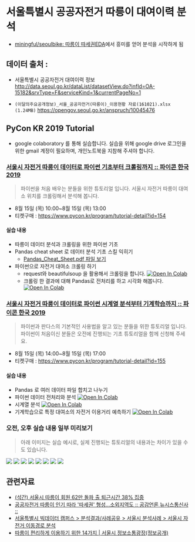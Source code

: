 # 서울특별시 공공자전거 따릉이 대여이력 분석
* [miningful/seoulbike: 따릉이 따세권EDA](https://github.com/miningful/seoulbike)에서 흥미를 얻어 분석을 시작하게 됨

## 데이터 출처 :
* 서울특별시 공공자전거 대여이력 정보
http://data.seoul.go.kr/dataList/datasetView.do?infId=OA-15182&srvType=F&serviceKind=1&currentPageNo=1

* `(이달의주요공개정보)_서울_공공자전거(따릉이)_이용현황 자료(161021).xlsx (1.24MB)`
https://opengov.seoul.go.kr/anspruch/10045476


## PyCon KR 2019 Tutorial

* google colaboratory 를 통해 실습합니다. 실습을 위해 google drive 로그인을 위한 gmail 계정이 필요하며, 개인노트북을 지참해 주셔야 합니다.


### [서울시 자전거 따릉이 데이터로 파이썬 기초부터 크롤링까지 :: 파이콘 한국 2019](https://www.pycon.kr/program/tutorial-detail?id=154)
> 파이썬을 처음 배우는 분들을 위한 튜토리얼 입니다. 
> 서울시 자전거 따릉이 대여소 위치를 크롤링해서 분석해 봅니다.
* 8월 15일 (목) 10:00~8월 15일 (목) 13:00
* 티켓구매 : https://www.pycon.kr/program/tutorial-detail?id=154

#### 실습 내용
* 따릉이 데이터 분석과 크롤링을 위한 파이썬 기초
* Pandas cheat sheet 로 데이터 분석 기초 스킬 익히기
  * [Pandas_Cheat_Sheet.pdf 파일 보기](https://pandas.pydata.org/Pandas_Cheat_Sheet.pdf)
* 파이썬으로 자전거 대여소 크롤링 하기
  * request와 beautifulsoup 을 활용해서 크롤링을 합니다. 
  [![Open In Colab](https://colab.research.google.com/assets/colab-badge.svg)](https://colab.research.google.com/github/corazzon/seoul-bike-analysis/blob/master/crawling.ipynb)
  * 크롤링 한 결과에 대해 Pandas로 전처리를 하고 시각화 해봅니다. [![Open In Colab](https://colab.research.google.com/assets/colab-badge.svg)](https://colab.research.google.com/github/corazzon/seoul-bike-analysis/blob/master/seoul-bike-station-location.ipynb)

### [서울시 자전거 따릉이 데이터로 파이썬 시계열 분석부터 기계학습까지 :: 파이콘 한국 2019](https://www.pycon.kr/program/tutorial-detail?id=155)

> 파이썬과 판다스의 기본적인 사용법을 알고 있는 분들을 위한 튜토리얼 입니다.
> 파이썬이 처음이신 분들은 오전에 진행되는 기초 튜토리얼을 함께 신청해 주세요.

* 8월 15일 (목) 14:00~8월 15일 (목) 17:00
* 티켓구매 : https://www.pycon.kr/program/tutorial-detail?id=155

#### 실습 내용
* Pandas 로 여러 데이터 파일 합치고 나누기
* 파이썬 데이터 전처리와 분석 [![Open In Colab](https://colab.research.google.com/assets/colab-badge.svg)](https://colab.research.google.com/github/corazzon/seoul-bike-analysis/blob/master/seoul-bike-eda.ipynb) 
* 시계열 분석 [![Open In Colab](https://colab.research.google.com/assets/colab-badge.svg)](https://colab.research.google.com/github/corazzon/seoul-bike-analysis/blob/master/time-series-forecast.ipynb)
* 기계학습으로 특정 대여소의 자전거 이용거리 예측하기 [![Open In Colab](https://colab.research.google.com/assets/colab-badge.svg)](https://colab.research.google.com/github/corazzon/seoul-bike-analysis/blob/master/ml-regression.ipynb)

### 오전, 오후 실습 내용 일부 미리보기

> 아래 이미지는 실습 예시로, 실제 진행되는 튜토리얼의 내용과는 차이가 있을 수도 있습니다.

<img src="https://i.imgur.com/7pUjfdt.png">

<img src="https://i.imgur.com/MxdXVBe.png">

<img src="https://i.imgur.com/YQQL90w.png">

<img src="https://i.imgur.com/B75XRCH.png">

<img src="https://i.imgur.com/EE2nG1Q.png">

<img src="https://i.imgur.com/IMLx9G5.png">

<img src="https://i.imgur.com/NbMiiqq.png">

<img src="https://i.imgur.com/TpiqlaV.png">

## 관련자료 
* [(석간) 서울시 따릉이 회원 62만 돌파 출 퇴근시간 38% 집중](http://spp.seoul.go.kr/main/news/news_report.jsp#view/253821)
* [공공자전거 따릉이 인기 따라 '따세권' 형성…소외지역도 :: 공감언론 뉴시스통신사 ::](http://www.newsis.com/view/?id=NISX20180706_0000356247&cID=10201&pID=10200)
* [서울특별시 빅데이터 캠퍼스 > 분석결과/사례공유 > 서울시 분석사례 > 서울시 자전거 이동경로 분석](https://bigdata.seoul.go.kr/noti/selectNoti.do?r_id=P430&bbs_seq=229&sch_type=&sch_text=&currentPage=1)
* [따릉이 편리하게 이용하기 위한 14가지 | 서울시 정보소통광장(정보공개)](https://opengov.seoul.go.kr/mediahub/15085803)
